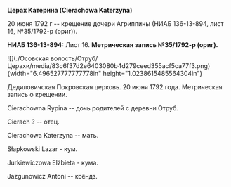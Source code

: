 **Церах Катерина (Cierachowa Katerzyna)**

20 июня 1792 г -- крещение дочери Агриппины (НИАБ 136-13-894, лист 16,
№35/1792-р (ориг)).

**НИАБ 136-13-894:** Лист 16. **Метрическая запись №35/1792-р (ориг).**

![](./Осовская волость/Отруб/Церахи/media/83c6f37d2e6403080b4d279ceed355acf5ca77f3.png){width="6.496527777777778in"
height="1.0238615485564304in"}

Дедиловичская Покровская церковь. 20 июня 1792 года. Метрическая запись
о крещении.

Cierachowna Rypina -- дочь родителей с деревни Отруб.

Cierach ? -- отец.

Cierachowa Katerzyna -- мать.

Słapkowski Lazar - кум.

Jurkiewiczowa Elżbieta - кума.

Jazgunowicz Antoni -- ксёндз.
